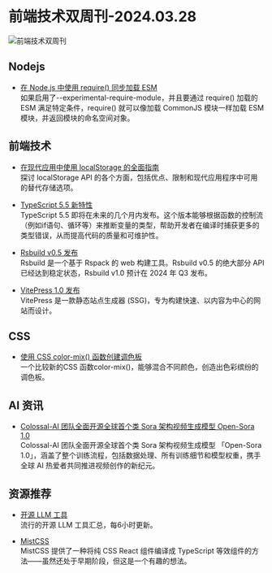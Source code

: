# 前端技术双周刊-2024.03.28
![前端技术双周刊](https://gips3.baidu.com/it/u=1738046946,3286364374&fm=3028&app=3028&f=PNG&fmt=auto&q=100&size=f900_383)

## Nodejs
- [在 Node.js 中使用 require() 同步加载 ESM](https://joyeecheung.github.io/blog/2024/03/18/require-esm-in-node-js/)
<br>如果启用了--experimental-require-module，并且要通过 require() 加载的 ESM 满足特定条件，require() 就可以像加载 CommonJS 模块一样加载 ESM 模块，并返回模块的命名空间对象。

## 前端技术
- [在现代应用中使用 localStorage 的全面指南](https://rxdb.info/articles/localstorage.html#what-to-use-instead-of-the-localstorage-api-in-javascript)
<br>探讨 localStorage API 的各个方面，包括优点、限制和现代应用程序中可用的替代存储选项。

- [TypeScript 5.5 新特性](https://www.totaltypescript.com/type-predicate-inference)
<br>TypeScript 5.5 即将在未来的几个月内发布。这个版本能够根据函数的控制流（例如if语句、循环等）来推断变量的类型，帮助开发者在编译时捕获更多的类型错误，从而提高代码的质量和可维护性。

- [Rsbuild v0.5 发布](https://rsbuild.dev/zh/community/releases/v0-5#rsbuild-v05-%E5%8F%91%E5%B8%83)
<br>Rsbuild 是一个基于 Rspack 的 web 构建工具。Rsbuild v0.5 的绝大部分 API 已经达到稳定状态，Rsbuild v1.0 预计在 2024 年 Q3 发布。

- [VitePress 1.0 发布](https://blog.vuejs.org/posts/vitepress-1.0)
<br>VitePress 是一款静态站点生成器 (SSG)，专为构建快速、以内容为中心的网站而设计。

## CSS
- [使用 CSS color-mix() 函数创建调色板](https://developer.mozilla.org/en-US/blog/color-palettes-css-color-mix/?utm_source=CSS-Weekly&utm_campaign=Issue-582&utm_medium=web)
<br>一个比较新的CSS 函数color-mix()，能够混合不同颜色，创造出色彩缤纷的调色板。

## AI 资讯
- [Colossal-AI 团队全面开源全球首个类 Sora 架构视频生成模型 Open-Sora 1.0](https://github.com/hpcaitech/Open-Sora)
<br>Colossal-AI 团队全面开源全球首个类 Sora 架构视频生成模型 「Open-Sora 1.0」，涵盖了整个训练流程，包括数据处理、所有训练细节和模型权重，携手全球 AI 热爱者共同推进视频创作的新纪元。

## 资源推荐
- [开源 LLM 工具](https://huyenchip.com/llama-police)
<br>流行的开源 LLM 工具汇总，每6小时更新。

- [MistCSS](https://typicode.github.io/mistcss/)
<br>MistCSS 提供了一种将纯 CSS React 组件编译成 TypeScript 等效组件的方法——虽然还处于早期阶段，但这是一个有趣的想法。




